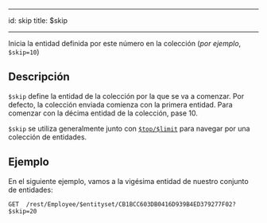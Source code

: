 - - -
id: skip title: $skip
- - -

Inicia la entidad definida por este número en la colección (*por ejemplo*, `$skip=10`)


## Descripción

`$skip` define la entidad de la colección por la que se va a comenzar. Por defecto, la colección enviada comienza con la primera entidad. Para comenzar con la décima entidad de la colección, pase 10.

`$skip` se utiliza generalmente junto con [`$top/$limit`]($top_$limit.md) para navegar por una colección de entidades.

## Ejemplo

En el siguiente ejemplo, vamos a la vigésima entidad de nuestro conjunto de entidades:

 `GET  /rest/Employee/$entityset/CB1BCC603DB0416D939B4ED379277F02?$skip=20`